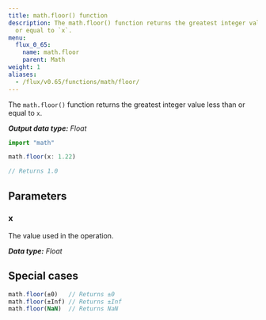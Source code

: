 ```yaml
---
title: math.floor() function
description: The math.floor() function returns the greatest integer value less than
  or equal to `x`.
menu:
  flux_0_65:
    name: math.floor
    parent: Math
weight: 1
aliases:
  - /flux/v0.65/functions/math/floor/
---
```


The `math.floor()` function returns the greatest integer value less than or equal to `x`.

_**Output data type:** Float_

```js
import "math"

math.floor(x: 1.22)

// Returns 1.0
```

## Parameters

### x
The value used in the operation.

_**Data type:** Float_

## Special cases
```js
math.floor(±0)   // Returns ±0
math.floor(±Inf) // Returns ±Inf
math.floor(NaN)  // Returns NaN
```
